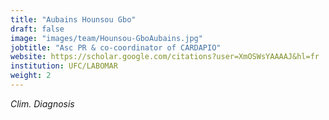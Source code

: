 ```yaml
---
title: "Aubains Hounsou Gbo"
draft: false
image: "images/team/Hounsou-GboAubains.jpg"
jobtitle: "Asc PR & co-coordinator of CARDAPIO"
website: https://scholar.google.com/citations?user=XmOSWsYAAAAJ&hl=fr
institution: UFC/LABOMAR
weight: 2
---
```

_Clim. Diagnosis_